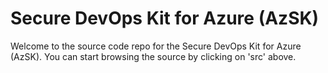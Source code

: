 # Secure DevOps Kit for Azure (AzSK)

Welcome to the source code repo for the Secure DevOps Kit for Azure (AzSK). You can start browsing the source by clicking on 'src' above.
